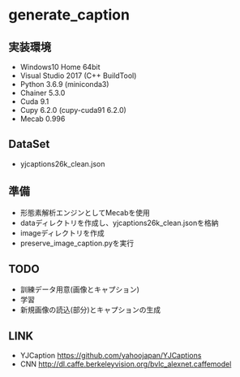 # generate_caption

## 実装環境
- Windows10 Home 64bit
- Visual Studio 2017 (C++ BuildTool)
- Python 3.6.9 (miniconda3)
- Chainer 5.3.0
- Cuda 9.1
- Cupy 6.2.0 (cupy-cuda91 6.2.0)
- Mecab 0.996

## DataSet
- yjcaptions26k_clean.json

## 準備
- 形態素解析エンジンとしてMecabを使用
- dataディレクトリを作成し、yjcaptions26k_clean.jsonを格納
- imageディレクトリを作成
- preserve_image_caption.pyを実行

## TODO
- 訓練データ用意(画像とキャプション)
- 学習
- 新規画像の読込(部分)とキャプションの生成

## LINK
- YJCaption https://github.com/yahoojapan/YJCaptions
- CNN http://dl.caffe.berkeleyvision.org/bvlc_alexnet.caffemodel